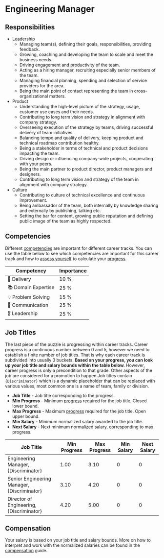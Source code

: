 # Engineering Manager

## Responsibilities

- Leadership
  - Managing team(s), defining their goals, responsibilities, providing feedback.
  - Growing, coaching and developing the team to scale and meet the business needs.
  - Driving engagement and productivity of the team.
  - Acting as a hiring manager, recruiting especially senior members of the team.
  - Managing financial planning, spending and selection of service providers for the area.
  - Being the main point of contact representing the team in cross-organizational matters.
- Product
  - Understanding the high-level picture of the strategy, usage, customer use cases and their needs.
  - Contributing to long term vision and strategy in alignment with company strategy.
  - Overseeing execution of the strategy by teams, driving successful delivery of team initiatives.
  - Balancing tempo and quality of delivery, keeping product and technical roadmap contribution healthy.
  - Being a stakeholder in terms of technical and product decisions impacting the team.
  - Driving design or influencing company-wide projects, cooperating with your peers.
  - Being the main partner to product director, product managers and designers.
  - Contributing to long term vision and strategy of the team in alignment with company strategy.
- Culture
  - Contributing to culture of technical excellence and continuous improvement.
  - Being ambassador of the team, both internally by knowledge sharing and externally by publishing, talking etc.
  - Setting the bar for content, growing public reputation and defining public image of the team as highly respected.

## Competencies

Different [competencies](../competencies.md) are important for different career tracks. You can use the table below to see which competencies are important for this career track and how to [assess yourself](../meetings/competency-assessment.md) to calculate your [progress](../progress.md).

| Competency          | Importance |
| ------------------- | ---------- |
| 🚚 Delivery         | 10 %       |
| 📚 Domain Expertise | 25 %       |
| 💡 Problem Solving  | 15 %       |
| 💬 Communication    | 25 %       |
| 🎖️ Leadership       | 25 %       |

## Job Titles

The last piece of the puzzle is progressing within career tracks. Career progress is a continuous number between 0 and 5, however we need to establish a finite number of job titles. That is why each career track is subdivided into usually 3 buckets. **Based on your progress, you can look up your job title and salary bounds within the table below.** However, career progress is only a precondition to that grade. Other aspects of the job are considered for a promotion to happen.Job titles contain `{Discriminator}` which is a dynamic placeholder that can be replaced with various values, most common one is a name of team, family or division.

- **Job Title** - Job title corresponding to the progress.
- **Min Progress** - Minimum [progress](../progress.md) required for the job title. Closed lower bound.
- **Max Progress** - Maximum [progress](../progress.md) required for the job title. Open upper bound.
- **Min Salary** - Minimum normalized salary awarded to the job title.
- **Next Salary** - Next minimum normalized salary, corresponding to max progress.

| Job Title                                   | Min Progress | Max Progress | Min Salary | Next Salary |
| ------------------------------------------- | ------------ | ------------ | ---------- | ----------- |
| Engineering Manager, {Discriminator}        | 1.00         | 3.10         | 0          | 0           |
| Senior Engineering Manager, {Discriminator} | 3.10         | 4.20         | 0          | 0           |
| Director of Engineering, {Discriminator}    | 4.20         | 5.00         | 0          | 0           |

## Compensation

Your salary is based on your job title and salary bounds. More on how to interpret and work with the normalized salaries can be found in the [compensation](../compensation.md) guide.
